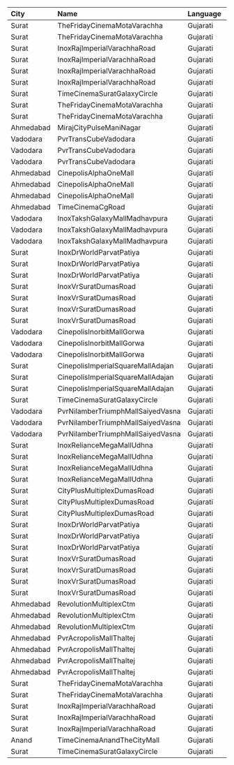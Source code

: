 | City      | Name                              | Language |  Time | Type          | Price | Capacity | Booked |
| :-------- | :-------------------------------- | :------- | ----: | :------------ | ----: | -------: | -----: |
| Surat     | TheFridayCinemaMotaVarachha       | Gujarati | 09:15 | PushBackSeat  |  150₹ |      119 |      0 |
| Surat     | TheFridayCinemaMotaVarachha       | Gujarati | 09:15 | Lounger       |  150₹ |      119 |      0 |
| Surat     | InoxRajImperialVarachhaRoad       | Gujarati | 09:50 | Gold          |  100₹ |      113 |      0 |
| Surat     | InoxRajImperialVarachhaRoad       | Gujarati | 09:50 | Imperial      |  150₹ |        7 |      0 |
| Surat     | InoxRajImperialVarachhaRoad       | Gujarati | 09:50 | Platinum      |  100₹ |       53 |      0 |
| Surat     | InoxRajImperialVarachhaRoad       | Gujarati | 09:50 | Silver        |  100₹ |       36 |      0 |
| Surat     | TimeCinemaSuratGalaxyCircle       | Gujarati | 10:00 | Standard130   |  130₹ |       96 |      0 |
| Surat     | TheFridayCinemaMotaVarachha       | Gujarati | 12:00 | PushBackSeat  |  150₹ |      119 |      0 |
| Surat     | TheFridayCinemaMotaVarachha       | Gujarati | 12:00 | Lounger       |  150₹ |      119 |      0 |
| Ahmedabad | MirajCityPulseManiNagar           | Gujarati | 12:30 | Gold          |  100₹ |       24 |      4 |
| Vadodara  | PvrTransCubeVadodara              | Gujarati | 13:45 | Classic       |  110₹ |       42 |      0 |
| Vadodara  | PvrTransCubeVadodara              | Gujarati | 13:45 | Prime         |  110₹ |       99 |      4 |
| Vadodara  | PvrTransCubeVadodara              | Gujarati | 13:45 | Recliner      |  250₹ |        8 |      0 |
| Ahmedabad | CinepolisAlphaOneMall             | Gujarati | 14:00 | Executive     |  130₹ |       58 |      5 |
| Ahmedabad | CinepolisAlphaOneMall             | Gujarati | 14:00 | Premium       |  130₹ |       28 |     24 |
| Ahmedabad | CinepolisAlphaOneMall             | Gujarati | 14:00 | Normal        |  130₹ |       29 |      0 |
| Ahmedabad | TimeCinemaCgRoad                  | Gujarati | 14:30 | Standard220   |  220₹ |      108 |      8 |
| Vadodara  | InoxTakshGalaxyMallMadhavpura     | Gujarati | 15:00 | Club          |  112₹ |       36 |      0 |
| Vadodara  | InoxTakshGalaxyMallMadhavpura     | Gujarati | 15:00 | Executive     |  112₹ |       27 |      0 |
| Vadodara  | InoxTakshGalaxyMallMadhavpura     | Gujarati | 15:00 | Royal         |  112₹ |       64 |      0 |
| Surat     | InoxDrWorldParvatPatiya           | Gujarati | 15:00 | Club          |   90₹ |       55 |      0 |
| Surat     | InoxDrWorldParvatPatiya           | Gujarati | 15:00 | Executive     |   90₹ |       11 |      0 |
| Surat     | InoxDrWorldParvatPatiya           | Gujarati | 15:00 | Royal         |   90₹ |       13 |      0 |
| Surat     | InoxVrSuratDumasRoad              | Gujarati | 15:15 | Club          |   90₹ |      112 |      0 |
| Surat     | InoxVrSuratDumasRoad              | Gujarati | 15:15 | Executive     |   90₹ |       34 |      0 |
| Surat     | InoxVrSuratDumasRoad              | Gujarati | 15:15 | Royal         |   90₹ |       29 |      0 |
| Surat     | InoxVrSuratDumasRoad              | Gujarati | 15:15 | RoyalRecliner |  230₹ |        7 |      0 |
| Vadodara  | CinepolisInorbitMallGorwa         | Gujarati | 15:30 | Normal        |  100₹ |       24 |      0 |
| Vadodara  | CinepolisInorbitMallGorwa         | Gujarati | 15:30 | Executive     |  100₹ |       79 |     14 |
| Vadodara  | CinepolisInorbitMallGorwa         | Gujarati | 15:30 | Premium       |  100₹ |       23 |     19 |
| Surat     | CinepolisImperialSquareMallAdajan | Gujarati | 15:30 | Normal        |  100₹ |       22 |      0 |
| Surat     | CinepolisImperialSquareMallAdajan | Gujarati | 15:30 | Premium       |  100₹ |       31 |      8 |
| Surat     | CinepolisImperialSquareMallAdajan | Gujarati | 15:30 | Executive     |  100₹ |       66 |      2 |
| Surat     | TimeCinemaSuratGalaxyCircle       | Gujarati | 15:30 | Sofa250       |  250₹ |       34 |      0 |
| Vadodara  | PvrNilamberTriumphMallSaiyedVasna | Gujarati | 15:45 | Recliner      |  300₹ |        7 |      0 |
| Vadodara  | PvrNilamberTriumphMallSaiyedVasna | Gujarati | 15:45 | Prime         |  110₹ |       89 |      7 |
| Vadodara  | PvrNilamberTriumphMallSaiyedVasna | Gujarati | 15:45 | Classic       |  110₹ |       33 |      0 |
| Surat     | InoxRelianceMegaMallUdhna         | Gujarati | 15:45 | Club          |   90₹ |       54 |      0 |
| Surat     | InoxRelianceMegaMallUdhna         | Gujarati | 15:45 | Executive     |   90₹ |       16 |      0 |
| Surat     | InoxRelianceMegaMallUdhna         | Gujarati | 15:45 | RoyalRecliner |  149₹ |        6 |      0 |
| Surat     | InoxRelianceMegaMallUdhna         | Gujarati | 15:45 | Royal         |   90₹ |       36 |      0 |
| Surat     | CityPlusMultiplexDumasRoad        | Gujarati | 16:45 | GoldStar      |  160₹ |       10 |      0 |
| Surat     | CityPlusMultiplexDumasRoad        | Gujarati | 16:45 | Gold          |  180₹ |       10 |      0 |
| Surat     | CityPlusMultiplexDumasRoad        | Gujarati | 16:45 | Executive     |  300₹ |       10 |      0 |
| Surat     | InoxDrWorldParvatPatiya           | Gujarati | 18:20 | Club          |   90₹ |       94 |      0 |
| Surat     | InoxDrWorldParvatPatiya           | Gujarati | 18:20 | Executive     |   90₹ |       32 |      0 |
| Surat     | InoxDrWorldParvatPatiya           | Gujarati | 18:20 | Royal         |   90₹ |       46 |      0 |
| Surat     | InoxVrSuratDumasRoad              | Gujarati | 18:30 | Club          |   90₹ |       95 |      0 |
| Surat     | InoxVrSuratDumasRoad              | Gujarati | 18:30 | Executive     |   90₹ |       34 |      0 |
| Surat     | InoxVrSuratDumasRoad              | Gujarati | 18:30 | Royal         |   90₹ |       36 |      0 |
| Surat     | InoxVrSuratDumasRoad              | Gujarati | 18:30 | RoyalRecliner |  230₹ |        9 |      0 |
| Ahmedabad | RevolutionMultiplexCtm            | Gujarati | 18:45 | PlatinumClass |  170₹ |      100 |      0 |
| Ahmedabad | RevolutionMultiplexCtm            | Gujarati | 18:45 | GoldenClass   |  150₹ |      100 |      0 |
| Ahmedabad | RevolutionMultiplexCtm            | Gujarati | 18:45 | SilverClass   |  120₹ |      100 |      0 |
| Ahmedabad | PvrAcropolisMallThaltej           | Gujarati | 18:45 | Prime         |  150₹ |       98 |     11 |
| Ahmedabad | PvrAcropolisMallThaltej           | Gujarati | 18:45 | Classic       |  150₹ |       42 |      0 |
| Ahmedabad | PvrAcropolisMallThaltej           | Gujarati | 18:45 | Recliner      |  400₹ |       11 |      0 |
| Ahmedabad | PvrAcropolisMallThaltej           | Gujarati | 18:45 | PrimePlus     |  175₹ |       14 |     10 |
| Surat     | TheFridayCinemaMotaVarachha       | Gujarati | 18:55 | PushBackSeat  |  150₹ |      119 |      0 |
| Surat     | TheFridayCinemaMotaVarachha       | Gujarati | 18:55 | Lounger       |  150₹ |      119 |      0 |
| Surat     | InoxRajImperialVarachhaRoad       | Gujarati | 19:00 | Gold          |  100₹ |      110 |      0 |
| Surat     | InoxRajImperialVarachhaRoad       | Gujarati | 19:00 | Platinum      |  100₹ |       24 |      0 |
| Surat     | InoxRajImperialVarachhaRoad       | Gujarati | 19:00 | Silver        |  100₹ |       30 |      0 |
| Anand     | TimeCinemaAnandTheCityMall        | Gujarati | 19:00 | Standard100   |  100₹ |      127 |     27 |
| Surat     | TimeCinemaSuratGalaxyCircle       | Gujarati | 19:10 | Infinity400   |  400₹ |       22 |      0 |